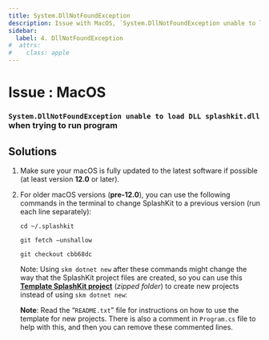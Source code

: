 ```yaml
---
title: System.DllNotFoundException
description: Issue with MacOS, `System.DllNotFoundException unable to load DLL splashkit.dll` when trying to run program, and how to fix it.
sidebar:
  label: 4. DllNotFoundException
#  attrs:
#    class: apple
---
```


<h1> Issue : MacOS </h1>

### `System.DllNotFoundException unable to load DLL splashkit.dll` when trying to run program

## Solutions

1. Make sure your macOS is fully updated to the latest software if possible (at least version
**12.0** or later).

2. For older macOS versions (**pre-12.0**), you can use the following commands in the terminal to
change SplashKit to a previous version (run each line separately):

    ```shell
    cd ~/.splashkit
    ```

    ```shell
    git fetch –unshallow
    ```

    ```shell
    git checkout cbb68dc
    ```

    Note: Using `skm dotnet new` after these commands might change the way that the
    SplashKit project files are created, so you can use this [**Template SplashKit project**](https://deakin365-my.sharepoint.com/:u:/g/personal/o_mckeon_deakin_edu_au/EZWAVnpc1QxHqFB7KbZ-j_sBreJCSEJLomdDUKsnT7DykA?e=EKefqK) (*zipped folder*) to create new projects instead of using `skm dotnet new`:

    **Note**: Read the “`README.txt`” file for instructions on how to use the template for new
    projects. There is also a comment in `Program.cs` file to help with this, and then you can
    remove these commented lines.
